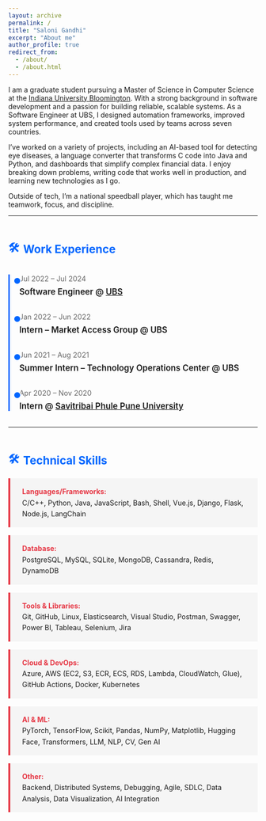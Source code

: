 ```yaml
---
layout: archive
permalink: /
title: "Saloni Gandhi"
excerpt: "About me"
author_profile: true
redirect_from: 
  - /about/
  - /about.html
---
```


<style>
/* THEME COLORS */
:root {
  --primary: #0066ff;
  --secondary: #e63946;
  --gray: #444;
  --light-gray: #f5f5f5;
}

/* Timeline Styling */
.timeline {
  border-left: 3px solid var(--primary);
  padding-left: 1.2rem;
  margin-top: 2rem;
}
.timeline-entry {
  position: relative;
  margin-bottom: 2rem;
}
.timeline-entry::before {
  content: '';
  position: absolute;
  left: -12px;
  top: 5px;
  width: 12px;
  height: 12px;
  background: var(--primary);
  border-radius: 50%;
  border: 2px solid white;
}
.timeline-entry h4 {
  font-size: 1.05rem;
  font-weight: 600;
  margin: 0.2rem 0;
}
.timeline-entry small {
  display: block;
  margin-bottom: 0.5rem;
  color: #666;
  font-size: 0.9rem;
}

/* Section headers */
.section-title {
  font-size: 1.4rem;
  font-weight: 700;
  margin-top: 3rem;
  margin-bottom: 1rem;
  color: var(--primary);
  display: flex;
  align-items: center;
  gap: 0.5rem;
}
.section-title::before {
  content: "🛠️";
}

/* Skills block styling */
.skills-block {
  background: var(--light-gray);
  border-left: 4px solid var(--secondary);
  padding: 1rem 1rem 1rem 1.5rem;
  margin-bottom: 1rem;
  line-height: 1.6;
}
.skills-block strong {
  color: var(--secondary);
}
</style>

<p>
I am a graduate student pursuing a Master of Science in Computer Science at the <a href="https://bloomington.iu.edu" target="_blank">Indiana University Bloomington</a>. With a strong background in software development and a passion for building reliable, scalable systems. As a Software Engineer at UBS, I designed automation frameworks, improved system performance, and created tools used by teams across seven countries.
</p>

<p>
I’ve worked on a variety of projects, including an AI-based tool for detecting eye diseases, a language converter that transforms C code into Java and Python, and dashboards that simplify complex financial data. I enjoy breaking down problems, writing code that works well in production, and learning new technologies as I go.
</p>

<p>
Outside of tech, I’m a national speedball player, which has taught me teamwork, focus, and discipline.
</p>

---

## <span class="section-title">Work Experience</span>

<div class="timeline">
  <div class="timeline-entry">
    <small>Jul 2022 – Jul 2024</small>
    <h4>Software Engineer @ <a href="https://www.ubs.com/global/en.html" target="_blank">UBS</a></h4>
  </div>
  <div class="timeline-entry">
    <small>Jan 2022 – Jun 2022</small>
    <h4>Intern – Market Access Group @ UBS</h4>
  </div>
  <div class="timeline-entry">
    <small>Jun 2021 – Aug 2021</small>
    <h4>Summer Intern – Technology Operations Center @ UBS</h4>
  </div>
  <div class="timeline-entry">
    <small>Apr 2020 – Nov 2020</small>
    <h4>Intern @ <a href="http://www.unipune.ac.in/" target="_blank">Savitribai Phule Pune University</a></h4>
  </div>
</div>

---

## <span class="section-title">Technical Skills</span>

<div class="skills-block">
  <strong>Languages/Frameworks:</strong><br>
  C/C++, Python, Java, JavaScript, Bash, Shell, Vue.js, Django, Flask, Node.js, LangChain
</div>

<div class="skills-block">
  <strong>Database:</strong><br>
  PostgreSQL, MySQL, SQLite, MongoDB, Cassandra, Redis, DynamoDB
</div>

<div class="skills-block">
  <strong>Tools & Libraries:</strong><br>
  Git, GitHub, Linux, Elasticsearch, Visual Studio, Postman, Swagger, Power BI, Tableau, Selenium, Jira
</div>

<div class="skills-block">
  <strong>Cloud & DevOps:</strong><br>
  Azure, AWS (EC2, S3, ECR, ECS, RDS, Lambda, CloudWatch, Glue), GitHub Actions, Docker, Kubernetes
</div>

<div class="skills-block">
  <strong>AI & ML:</strong><br>
  PyTorch, TensorFlow, Scikit, Pandas, NumPy, Matplotlib, Hugging Face, Transformers, LLM, NLP, CV, Gen AI
</div>

<div class="skills-block">
  <strong>Other:</strong><br>
  Backend, Distributed Systems, Debugging, Agile, SDLC, Data Analysis, Data Visualization, AI Integration
</div>
